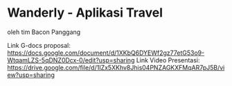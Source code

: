 # Wanderly - Aplikasi Travel 
oleh tim Bacon Panggang

Link G-docs proposal: https://docs.google.com/document/d/1XKbQ6DYEWf2gz77etG53o9-WtqamLZS-5qDNZ0Dcx-0/edit?usp=sharing
Link Video Presentasi: https://drive.google.com/file/d/1IZx5XKhv8Jhis04PNZAGKXFMqAR7pJ5B/view?usp=sharing


